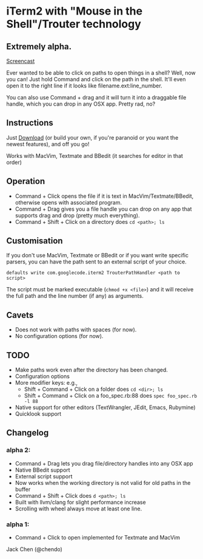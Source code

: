 # iTerm2 with "Mouse in the Shell"/Trouter technology
## Extremely alpha.

[Screencast](http://vimeo.com/21690922)

Ever wanted to be able to click on paths to open things in a shell?
Well, now you can! Just hold Command and click on the path in the shell.
It'll even open it to the right line if it looks like filename.ext:line_number.

You can also use Command + drag and it will turn it into a draggable
file handle, which you can drop in any OSX app. Pretty rad, no?

## Instructions
Just [Download](https://github.com/chendo/iTerm2/archives/master) (or build your own,
if you're paranoid or you want the newest features), and off you go!

Works with MacVim, Textmate and BBedit (it searches for editor in that
order)

## Operation
* Command + Click opens the file if it is text in
  MacVim/Textmate/BBedit, otherwise opens with associated program.
* Command + Drag gives you a file handle you can drop on any app that
  supports drag and drop (pretty much everything).
* Command + Shift + Click on a directory does `cd <path>; ls`

## Customisation
If you don't use MacVim, Textmate or BBedit or if you want write
specific parsers, you can have the path sent to an external script of
your choice.

`defaults write com.googlecode.iterm2 TrouterPathHandler <path to script>`

The script must be marked executable (`chmod +x <file>`) and it will
receive the full path and the line number (if any) as arguments.

## Cavets
* Does not work with paths with spaces (for now).
* No configuration options (for now).

## TODO
* Make paths work even after the directory has been changed.
* Configuration options
* More modifier keys: e.g.,
  * Shift + Command + Click on a folder does `cd <dir>; ls`
  * Shift + Command + Click on a foo_spec.rb:88 does `spec foo_spec.rb -l 88`
* Native support for other editors (TextWrangler, JEdit, Emacs, Rubymine)
* Quicklook support

## Changelog

### alpha 2:
* Command + Drag lets you drag file/directory handles into any OSX app
* Native BBedit support
* External script support
* Now works when the working directory is not valid for old paths in the
  buffer
* Command + Shift + Click does `d <path>; ls`
* Built with llvm/clang for slight performance increase
* Scrolling with wheel always move at least one line.

### alpha 1:
* Command + Click to open implemented for Textmate and MacVim

Jack Chen (@chendo)
